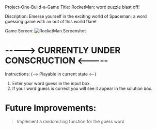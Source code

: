  Project-One-Build-a-Game
Title: RocketMan: word puzzle blast off!

Discription: Emerse yourself in the exciting world of Spaceman; a word guessing game with an out of this world flare!

Game Screen:
![RocketMan Screenshot ](https://github.com/dean0machin0-ga/Project-1-Game-GA/assets/147814074/ead1d868-0c0d-4b33-a06e-f8672527dbad)

# -----> CURRENTLY UNDER CONSCRUCTION <-----

Instructions: (--> Playable in current state <--) 

1. Enter your word guess in the input box.
2. If your word guess is correct you will see it appear in the solution box.

# Future Improvements:

> Implement a randomizing function for the guess word
>
>
>